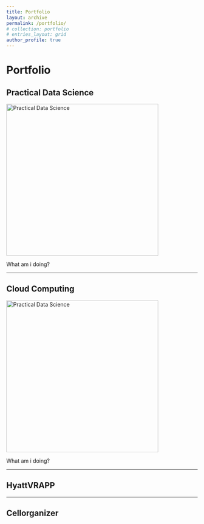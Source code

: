 ```yaml
---
title: Portfolio
layout: archive
permalink: /portfolio/
# collection: portfolio
# entries_layout: grid
author_profile: true
---
```

# Portfolio
## Practical Data Science
<img src="/assets/images/asr.png" title="img source:https://http://www.datasciencecourse.org/" alt="Practical Data Science" width="400">

What am i doing?

-----
## Cloud Computing
<img src="/assets/images/asr.png" title="img source:https://http://www.datasciencecourse.org/" alt="Practical Data Science" width="400">

What am i doing?

-----
## HyattVRAPP



------
## Cellorganizer
